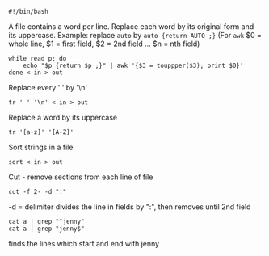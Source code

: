 ```
#!/bin/bash
```

A file contains a word per line. Replace each word by its original form and its uppercase. Example: replace `auto` by `auto {return AUTO ;}`
(For `awk` $0 = whole line, $1 = first field, $2 = 2nd field ... $n = nth field)
```
while read p; do
	echo "$p {return $p ;}" | awk '{$3 = touppper($3); print $0}'
done < in > out
```



Replace every ' ' by '\n'
```
tr ' ' '\n' < in > out
```

Replace a word by its uppercase
```
tr '[a-z]' '[A-Z]'
```

Sort strings in a file
```
sort < in > out
```

Cut - remove sections from each line of file
```
cut -f 2- -d ":"
```
-d = delimiter
divides the line in fields by ":", then removes until 2nd field



```
cat a | grep "^jenny"
cat a | grep "jenny$"
```
finds the lines which start and end with jenny
